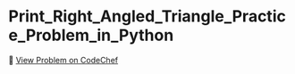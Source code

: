 # Print_Right_Angled_Triangle_Practice_Problem_in_Python

🔗 [View Problem on CodeChef](https://www.codechef.com/practice/course/python/LPPYAS01/problems/LPYAS10B?tab=statement)
